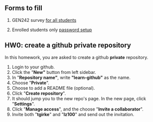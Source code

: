 ## Forms to fill
1. GEN242 survey
[for all students](https://forms.gle/A1eYCuRkQe1HoYLM8)

2. Enrolled students only
[password setup](https://forms.gle/XhuvRjdpBa2W8Ejz8)



## HW0: create a github private repository

In this homework, you are asked to create a github **private** repository.

1.  Login to your github.
2.  Click the "**New"** button from left sidebar.
3.  In "**Repository name"**, write **"learn-github"** as the name.
4.  Choose "**Private**".
5.  Choose to add a README file (optional).
6.  Click "**Create repository**".
7.  It should jump you to the new repo's page. In the new page, click "**Settings**".
8.  Click "**Manage access**", and the choose "**Invite a collaborator**".
9.  Invite both "**tgirke**" and "**lz100**" and send out the invitation.
